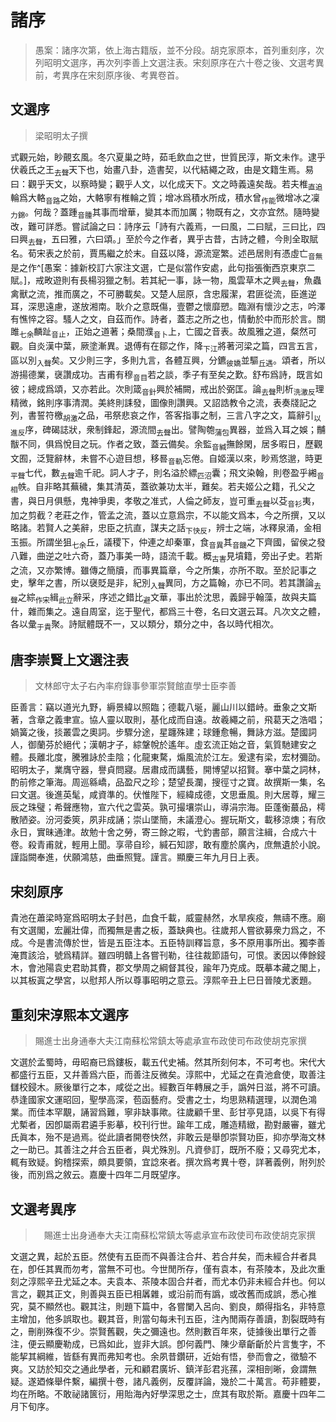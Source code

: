 # 諸序

> 愚案：諸序次第，依上海古籍版，並不分段。胡克家原本，首列重刻序，次列昭明文選序，再次列李善上文選注表。宋刻原序在六十卷之後、文選考異前，考異序在宋刻原序後、考異卷首。

## 文選序

> 梁昭明太子撰

式觀元始，眇覿玄風。冬穴夏巢之時，茹毛飲血之世，世質民淳，斯文未作。逮乎伏羲氏之王<sub>去聲</sub>天下也，始畫八卦，造書契，以代結繩之政，由是文籍生焉。易曰：觀乎天文，以察時變；觀乎人文，以化成天下。文之時義遠矣哉。若夫椎<sub>直追</sub>輪爲大輅<sub>音路</sub>之始，大輅寧有椎輪之質；增冰爲積水所成，積水曾<sub>作能</sub>微增冰之凜<sub>力錦</sub>。何哉？蓋踵<sub>音腫</sub>其事而增華，變其本而加厲；物既有之，文亦宜然。隨時變改，難可詳悉。嘗試論之曰：詩序云「詩有六義焉，一曰風，二曰賦，三曰比，四曰興<sub>去聲</sub>，五曰雅，六曰頌。」至於今之作者，異乎古昔，古詩之體，今則全取賦名。荀宋表之於前，賈馬繼之於末。自茲以降，源流寔繁。述邑居則有憑虛亡<sub>音無</sub>是之作^[愚案：據新校訂六家注文選，亡是似當作安處，此句指張衡西京東京二賦。]，戒畋遊則有長楊羽獵之制。若其紀一事，詠一物，風雲草木之興<sub>去聲</sub>，魚蟲禽獸之流，推而廣之，不可勝載矣。又楚人屈原，含忠履潔，君匪從流，臣進逆耳，深思遠慮，遂放湘南。耿介之意既傷，壹鬱之懷靡愬。臨淵有懷沙之志，吟澤有憔悴之容。騷人之文，自茲而作。詩者，蓋志之所之也，情動於中而形於言。關雎<sub>七余</sub>麟趾<sub>音止</sub>，正始之道著；桑間濮<sub>音卜</sub>上，亡國之音表。故風雅之道，粲然可觀。自炎漢中葉，厥塗漸異。退傅有在鄒之作，降<sub>下江</sub>將著河梁之篇，四言五言，區以別<sub>入聲</sub>矣。又少則三字，多則九言，各體互興，分鑣<sub>彼嬌</sub>並驅<sub>丘遇</sub>。頌者，所以游揚德業，襃讚成功。吉甫有穆<sub>音目</sub>若之談，季子有至矣之歎。舒布爲詩，既言如彼；總成爲頌，又亦若此。次則箴<sub>音針</sub>興於補闕，戒出於弼匡。論<sub>去聲</sub>則析<sub>洗激反</sub>理精微，銘則序事清潤。美終則誄發，圖像則讚興。又詔誥教令之流，表奏牋記之列，書誓符檄<sub>胡激</sub>之品，弔祭悲哀之作，答客指事之制，三言八字之文，篇辭引<sub>以進反</sub>序，碑碣誌狀，衆制鋒起，源流間<sub>去聲</sub>出。譬陶匏<sub>蒲包</sub>異器，並爲入耳之娛；黼黻不同，俱爲悅目之玩。作者之致，蓋云備矣。余監<sub>音緘</sub>撫餘閑，居多暇日，歷觀文囿，泛覽辭林，未嘗不心遊目想，移晷<sub>音軌</sub>忘倦。自姬漢以來，眇焉悠邈，時更<sub>平聲</sub>七代，數<sub>去聲</sub>逾千祀。詞人才子，則名溢於縹<sub>匹沼</sub>囊；飛文染翰，則卷盈乎緗<sub>音相</sub>帙。自非略其蕪穢，集其清英，蓋欲兼功太半，難矣。若夫姬公之籍，孔父之書，與日月俱懸，鬼神爭奧，孝敬之准式，人倫之師友，豈可重<sub>去聲</sub>以芟<sub>音衫</sub>夷，加之剪截？老莊之作，管孟之流，蓋以立意爲宗，不以能文爲本，今之所撰，又以略諸。若賢人之美辭，忠臣之抗直，謀夫之話<sub>下快反</sub>，辨士之端，冰釋泉涌，金相玉振。所謂坐狙<sub>七余</sub>丘，議稷下，仲連之却秦軍，食<sub>音異</sub>其<sub>音饑</sub>之下齊國，留侯之發八難，曲逆之吐六奇，蓋乃事美一時，語流千載。概<sub>古害</sub>見墳籍，旁出子史。若斯之流，又亦繁博。雖傳之簡牘，而事異篇章，今之所集，亦所不取。至於記事之史，擊年之書，所以襃貶是非，紀別<sub>入聲</sub>異同，方之篇翰，亦已不同。若其讚論<sub>去聲</sub>之綜<sub>作宋</sub>緝<sub>此立</sub>辭采，序述之錯比<sub>避</sub>文華，事出於沈思，義歸乎翰藻，故與夫篇什，雜而集之。遠自周室，迄于聖代，都爲三十卷，名曰文選云耳。凡次文之體，各以彙<sub>于貴</sub>聚。詩賦體既不一，又以類分，類分之中，各以時代相次。

## 唐李崇賢上文選注表

> 文林郎守太子右內率府錄事參軍崇賢館直學士臣李善

臣善言：竊以道光九野，縟景緯以照臨；德載八埏，麗山川以錯峙。垂象之文斯著，含章之義聿宣。協人靈以取則，基化成而自遠。故羲繩之前，飛葛天之浩唱；媧簧之後，掞叢雲之奧詞。步驟分途，星躔殊建；球鍾愈暢，舞詠方滋。楚國詞人，御蘭芬於絕代；漢朝才子，綜鞶帨於遙年。虛玄流正始之音，氣質馳建安之體。長離北度，騰雅詠於圭陰；化龍東騖，煽風流於江左。爰逮有梁，宏材彌劭。昭明太子，業膺守器，譽貞問寢。居肅成而講藝，開博望以招賢。搴中葉之詞林，酌前修之筆海。周巡緜嶠，品盈尺之珍；楚望長瀾，搜徑寸之寶。故撰斯一集，名曰文選。後進英髦，咸資準的。伏惟陛下，經緯成德，文思垂風。則大居尊，耀三辰之珠璧；希聲應物，宣六代之雲英。孰可撮壤崇山，導涓宗海。臣蓬衡蕞品，樗散陋姿。汾河委筴，夙非成誦；崇山墜簡，未議澄心。握玩斯文，載移涼燠；有欣永日，實昧通津。故勉十舍之勞，寄三餘之暇，弋釣書部，願言注緝，合成六十卷。殺青甫就，輕用上聞。享帚自珍，緘石知謬，敢有塵於廣內，庶無遺於小說。謹詣闕奉進，伏願鴻慈，曲垂照覽。謹言。顯慶三年九月日上表。

## 宋刻原序

貴池在蕭梁時寔爲昭明太子封邑，血食千載，威靈赫然，水旱疾疫，無禱不應。廟有文選閣，宏麗壯偉，而獨無是書之板，蓋缺典也。往歲邦人嘗欲募衆力爲之，不成。今是書流傳於世，皆是五臣注本。五臣特訓釋旨意，多不原用事所出。獨李善淹貫該洽，號爲精詳。雖四明贛上各嘗刊勒，往往裁節語句，可恨。袤因以俸餘鋟木，會池陽袁史君助其費，郡文學周之綱督其役，踰年乃克成。既摹本藏之閣上，以其板寘之學宮，以慰邦人所以尊事昭明之意云。淳熙辛丑上巳日晉陵尤袤題。

## 重刻宋淳熙本文選序

> 賜進士出身通奉大夫江南蘇松常鎮太等處承宣布政使司布政使胡克家撰

文選於孟蜀時，毋昭裔已爲鏤板，載五代史補。然其所刻何本，不可考也。宋代大都盛行五臣，又幷善爲六臣，而善注反微矣。淳熙中，尤延之在貴池倉使，取善注讎校鋟木。厥後單行之本，咸從之出。經數百年轉展之手，譌舛日滋，將不可讀。恭逢國家文運昭回，聖學高深，苞函藝府。受書之士，均思熟精選理，以潤色鴻業。而佳本罕覯，誦習爲難，寧非缺事歟。往歲顧千里、彭甘亭見語，以吳下有得尤槧者，因卽屬兩君遴手影摹，校刊行世。踰年工成，雕造精緻，勘對嚴審，雖尤氏眞本，殆不是過焉。從此讀者開卷快然，非敢云是舉卽崇賢功臣，抑亦學海文林之一助已。其善注之幷合五臣者，與尤殊別。凡資參訂，既所不廢；又尋究尤本，輒有致疑。鉤稽探索，頗具要領，宜諗來者。撰次爲考異十卷，詳著義例，附列於後，而別爲之敘云。嘉慶十四年二月既望序。

## 文選考異序

>　賜進士出身通奉大夫江南蘇松常鎮太等處承宣布政使司布政使胡克家撰

文選之異，起於五臣。然使有五臣而不與善注合幷、若合幷矣，而未經合幷者具在，卽任其異而勿考，當無不可也。今世閒所存，僅有袁本，有茶陵本，及此次重刻之淳熙辛丑尤延之本。夫袁本、茶陵本固合幷者，而尤本仍非未經合幷也。何以言之，觀其正文，則善與五臣已相羼雜，或沿前而有譌，或改舊而成誤，悉心推究，莫不顯然也。觀其注，則題下篇中，各嘗闌入呂向、劉良，頗得指名，非特意主增加，他多誤取也。觀其音，則當句每未刊五臣，注內閒兩存善讀，割裂既時有之，刪削殊復不少。崇賢舊觀，失之彌遠也。然則數百年來，徒據後出單行之善注，便云顯慶勒成，已爲如此，豈非大誤。卽何義門、陳少章齗齗於片言隻字，不能挈其綱維，皆繇有異而弗知考也。余夙昔鑽研，近始有悟，參而會之，徵驗不爽。又訪於知交之通此學者，元和顧君廣圻、鎮洋彭君兆蓀，深相剖晰，僉謂無疑。遂廼條舉件繫，編撰十卷，諸凡義例，反覆詳論，幾於二十萬言。苟非體要，均在所略。不敢祕諸篋衍，用貽海內好學深思之士，庶其有取於斯。嘉慶十四年二月下旬序。 
